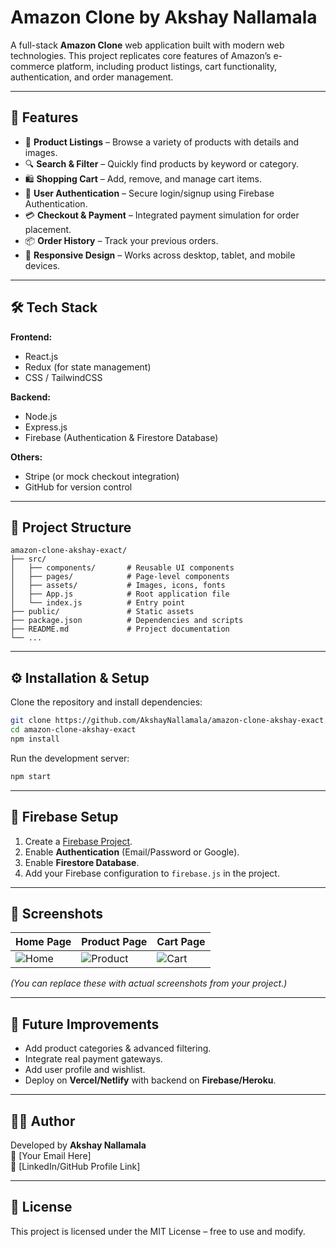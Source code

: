 # Amazon Clone by Akshay Nallamala

A full-stack **Amazon Clone** web application built with modern web technologies. This project replicates core features of Amazon’s e-commerce platform, including product listings, cart functionality, authentication, and order management.

---

## 🚀 Features

- 🛒 **Product Listings** – Browse a variety of products with details and images.  
- 🔍 **Search & Filter** – Quickly find products by keyword or category.  
- 🛍️ **Shopping Cart** – Add, remove, and manage cart items.  
- 👤 **User Authentication** – Secure login/signup using Firebase Authentication.  
- 💳 **Checkout & Payment** – Integrated payment simulation for order placement.  
- 📦 **Order History** – Track your previous orders.  
- 📱 **Responsive Design** – Works across desktop, tablet, and mobile devices.  

---

## 🛠️ Tech Stack

**Frontend:**
- React.js  
- Redux (for state management)  
- CSS / TailwindCSS  

**Backend:**
- Node.js  
- Express.js  
- Firebase (Authentication & Firestore Database)  

**Others:**
- Stripe (or mock checkout integration)  
- GitHub for version control  

---

## 📂 Project Structure

```
amazon-clone-akshay-exact/
├── src/
│   ├── components/       # Reusable UI components
│   ├── pages/            # Page-level components
│   ├── assets/           # Images, icons, fonts
│   ├── App.js            # Root application file
│   └── index.js          # Entry point
├── public/               # Static assets
├── package.json          # Dependencies and scripts
├── README.md             # Project documentation
└── ...
```

---

## ⚙️ Installation & Setup

Clone the repository and install dependencies:

```bash
git clone https://github.com/AkshayNallamala/amazon-clone-akshay-exact.git
cd amazon-clone-akshay-exact
npm install
```

Run the development server:

```bash
npm start
```

---

## 🔑 Firebase Setup

1. Create a [Firebase Project](https://console.firebase.google.com/).  
2. Enable **Authentication** (Email/Password or Google).  
3. Enable **Firestore Database**.  
4. Add your Firebase configuration to `firebase.js` in the project.  

---

## 📸 Screenshots

| Home Page | Product Page | Cart Page |
|-----------|--------------|-----------|
| ![Home](docs/images/home.png) | ![Product](docs/images/product.png) | ![Cart](docs/images/cart.png) |

*(You can replace these with actual screenshots from your project.)*

---

## 🌟 Future Improvements

- Add product categories & advanced filtering.  
- Integrate real payment gateways.  
- Add user profile and wishlist.  
- Deploy on **Vercel/Netlify** with backend on **Firebase/Heroku**.  

---

## 👨‍💻 Author

Developed by **Akshay Nallamala**  
📧 [Your Email Here]  
🔗 [LinkedIn/GitHub Profile Link]

---

## 📜 License

This project is licensed under the MIT License – free to use and modify.  
